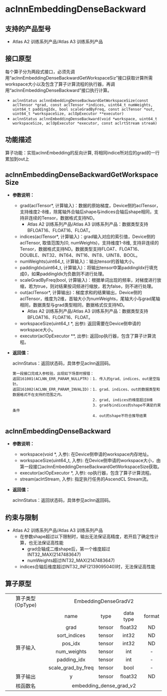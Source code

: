 # aclnnEmbeddingDenseBackward

## 支持的产品型号
- Atlas A2 训练系列产品/Atlas A3 训练系列产品

## 接口原型

每个算子分为两段式接口，必须先调用“aclnnEmbeddingDenseBackwardGetWorkspaceSiz”接口获取计算所需workspace大小以及包含了算子计算流程的执行器，再调用“aclnnEmbeddingDenseBackward”接口执行计算。

- `aclnnStatus aclnnEmbeddingDenseBackwardGetWorkspaceSize(const aclTensor *grad, const aclTensor *indices, uint64_t numWeights, uint64_t paddingIdx, bool scaleGradByFreq, const aclTensor *out, uint64_t *workspaceSize, aclOpExecutor **executor)`
- `aclnnStatus aclnnEmbeddingDenseBackward(void *workspace, uint64_t workspaceSize, aclOpExecutor *executor, const aclrtStream stream)`

## 功能描述

算子功能：实现aclnnEmbedding的反向计算, 将相同indice所对应的grad的一行累加到out上


## aclnnEmbeddingDenseBackwardGetWorkspaceSize

- **参数说明：**

  - grad(aclTensor*, 计算输入)：数据的原始梯度，Device侧的aclTensor，支持维度2-8维，除尾轴外合轴后shape与indices合轴后shape相同，支持非连续的Tensor，数据格式支持ND。
    - Atlas A2 训练系列产品/Atlas A3 训练系列产品：数据类型支持BFLOAT16、FLOAT16、FLOAT。
  - indices(aclTensor*, 计算输入)：grad输入对应的索引值，Device侧的aclTensor, 取值范围为[0, numWeights)，支持维度1-8维, 支持非连续的Tensor，数据格式支持ND。数据类型支持FLOAT、FLOAT16、DOUBLE、INT32、INT64、INT16、INT8、UINT8、BOOL。
  - numWeights(uint64_t, 计算输入)：输出tensor的首轴大小。
  - paddingIdx(uint64_t, 计算输入)：将输出tensor中第paddingIdx行填充成0，如果paddingIdx为负数则不进行处理。
  - scaleGradByFreq(bool, 计算输入)：根据单词出现的频率，对梯度进行放缩，若为true，则对结果按词频进行缩放，若为false，则不进行处理。
  - out(aclTensor*, 计算输出)：梯度求和的结果输出，Device侧的aclTensor，维度为2维，首轴大小为numWeights，尾轴大小与grad尾轴相同，数据类型与grad类型相同，数据格式仅支持ND。
    - Atlas A2 训练系列产品/Atlas A3 训练系列产品：数据类型支持BFLOAT16、FLOAT16、FLOAT。
  - workspaceSize(uint64_t *, 出参): 返回需要在Device侧申请的workspace大小。
  - executor(aclOpExecutor **, 出参): 返回op执行器，包含了算子计算流程。

- **返回值：**

  aclnnStatus：返回状态码，具体参见aclnn返回码。

  ```
  第一段接口完成入参校验，出现如下场景时报错：
  返回161001(ACLNN_ERR_PARAM_NULLPTR)：1. 传入的grad、indices、out是空指针。
  返回161002(ACLNN_ERR_PARAM_INVALID)：1. grad、indices、out的数据类型和数据格式不在支持的范围之内。
                                      2. grad, indices的维度超过8维
                                      3. grad与indices的shape不满足约束条件
                                      4. out的shape不符合推导结果

  ```

## aclnnEmbeddingDenseBackward


- **参数说明：**

  * workspace(void *, 入参): 在Device侧申请的workspace内存地址。
  * workspaceSize(uint64_t, 入参): 在Device侧申请的workspace大小，由第一段接口aclnnEmbeddingDenseBackwardGetWorkspaceSize获取。
  * executor(aclOpExecutor *, 入参): op执行器，包含了算子计算流程。
  * stream(aclrtStream, 入参): 指定执行任务的AscendCL Stream流。
  
- **返回值：**

  aclnnStatus：返回状态码，具体参见aclnn返回码。

## 约束与限制
- Atlas A2 训练系列产品/Atlas A3 训练系列产品
  - 在参数shape超过以下限制时，输出无法保证高精度，若开启了确定性计算，也无法保证高性能
    - grad合轴成二维shape后，第一个维度超过INT32_MAX(2147483647)
    - numWeights超过INT32_MAX(2147483647)
  - indices合轴后维度超过INT32_INF(2139095040)时，无法保证高性能

## 算子原型
<table>
<tr><td rowspan="1" align="center">算子类型(OpType)</td><td colspan="4" align="center">EmbeddingDenseGradV2</td></tr>
<tr><td align="center"></td><td align="center">name</td><td align="center">type</td><td align="center">data type</td><td align="center">format</td></tr>
<tr><td rowspan="7" align="center">算子输入</td>
<tr><td align="center">grad</td><td align="center">tensor</td><td align="center">float32</td><td align="center">ND</td></tr>
<tr><td align="center">sort_indices</td><td align="center">tensor</td><td align="center">int32</td><td align="center">ND</td></tr>
<tr><td align="center">pos_idx</td><td align="center">tensor</td><td align="center">int32</td><td align="center">ND</td></tr>
<tr><td align="center">num_weights</td><td align="center">tensor</td><td align="center">int</td><td align="center">-</td></tr>
<tr><td align="center">padding_idx</td><td align="center">tensor</td><td align="center">int</td><td align="center">-</td></tr>
<tr><td align="center">scale_grad_by_freq</td><td align="center">tensor</td><td align="center">bool</td><td align="center">-</td></tr>
</tr>
</tr>
<tr><td rowspan="1" align="center">算子输出</td><td align="center">y</td><td align="center">tensor</td><td align="center">float32</td><td align="center">ND</td></tr>
</tr>
<tr><td rowspan="1" align="center">核函数名</td><td colspan="4" align="center">embedding_dense_grad_v2</td></tr>
</table>